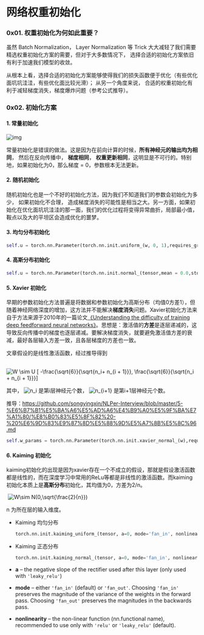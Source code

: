 # 网络权重初始化

### 0x01. 权重初始化为何如此重要？

虽然 Batch Normalization， Layer Normalization 等 Trick 大大减轻了我们需要精选权重初始化方案的需要，但对于大多数情况下， 选择合适的初始化方案依旧有利于加速我们模型的收敛。

从根本上看，选择合适的初始化方案能够使得我们的损失函数便于优化（有些优化面坑坑洼洼，有些优化面比较光滑）； 从另一个角度来说， 合适的权重初始化有利于减轻梯度消失，梯度爆炸问题（参考公式推导）。



### 0x02. 初始化方案

#### 1. 常量初始化

![img](https://pic4.zhimg.com/80/v2-ca989fb91c422c566ce30b0496d0fc97_1440w.jpg)

常量初始化是错误的做法。这是因为在前向计算的时候，**所有神经元的输出均为相同**， 然后在反向传播中， **梯度相同**， **权重更新相同**，这明显是不可行的。特别地，如果初始化为0，那么梯度 = 0，参数根本无法更新。

#### 2. 随机初始化

随机初始化也是一个不好的初始化方法，因为我们不知道我们的参数会初始化为多少， 如果初始化不合理， 造成梯度消失的可能性是相当之大。另一方面，如果初始化在优化面坑坑洼洼的那一面，我们的优化过程将变得异常曲折，局部最小值，鞍点以及大的平坦区会造成优化的噩梦。

#### 3. 均匀分布初始化

```python
self.u = torch.nn.Parameter(torch.nn.init.uniform_(w, 0, 1),requires_grad=True)
```

#### 4. 高斯分布初始化

```python
self.u = torch.nn.Parameter(torch.nn.init.normal_(tensor,mean = 0.0,std = 1.0),requires_grad = True)
```

#### 5. Xavier 初始化

早期的参数初始化方法普遍是将数据和参数初始化为高斯分布（均值0方差1），但随着神经网络深度的增加，这方法并不能解决**梯度消失**问题。Xavier初始化方法来自于方法来源于2010年的一篇论文[《Understanding the difficulty of training deep feedforward neural networks》](http://machinelearning.wustl.edu/mlpapers/paper_files/AISTATS2010_GlorotB10.pdf)。思想是：激活值的**方差**是逐层递减的，这导致反向传播中的梯度也逐层递减。要解决梯度消失，就要避免激活值方差的衰减，最好各层输入方差一致，且各层梯度的方差也一致。

文章假设的是线性激活函数，经过推导得到

​                                                          ![W  \sim U [ -\frac{\sqrt{6}}{\sqrt{n_i+ n_{i + 1}}}, \frac{\sqrt{6}}{\sqrt{n_i + n_{i + 1}}}]](https://www.zhihu.com/equation?tex=W%20%20%5Csim%20U%20%5B%20-%5Cfrac%7B%5Csqrt%7B6%7D%7D%7B%5Csqrt%7Bn_i%2B%20n_%7Bi%20%2B%201%7D%7D%7D%2C%20%5Cfrac%7B%5Csqrt%7B6%7D%7D%7B%5Csqrt%7Bn_i%20%2B%20n_%7Bi%20%2B%201%7D%7D%7D%5D)  

其中， ![n_i](https://www.zhihu.com/equation?tex=n_i)  是第i层神经元个数， ![n_{i+1}](https://www.zhihu.com/equation?tex=n_%7Bi%2B1%7D)  是第i+1层神经元个数。

推导：https://github.com/songyingxin/NLPer-Interview/blob/master/5-%E6%B7%B1%E5%BA%A6%E5%AD%A6%E4%B9%A0%E5%9F%BA%E7%A1%80/%E8%B0%83%E5%8F%82%20-%20%E6%9D%83%E9%87%8D%E5%88%9D%E5%A7%8B%E5%8C%96.md

```python
self.w_params = torch.nn.Parameter(torch.nn.init.xavier_normal_(w),requires_grad=True)
```



#### 6. Kaiming 初始化

kaiming初始化的出现是因为xavier存在一个不成立的假设，那就是假设激活函数都是线性的，而在深度学习中常用的ReLu等都是非线性的激活函数。而kaiming初始化本质上是**高斯分布**初始化，其均值为0，方差为2/n。

​                                                                              ![W\sim N(0,\sqrt{\frac{2}{n}})](https://www.zhihu.com/equation?tex=W%5Csim%20N(0%2C%5Csqrt%7B%5Cfrac%7B2%7D%7Bn%7D%7D))  

n  为所在层的输入维度。

- Kaiming 均匀分布

  ```python
  torch.nn.init.kaiming_uniform_(tensor, a=0, mode='fan_in', nonlinearity='leaky_relu')
  ```

- Kaiming 正态分布

  ```python
  torch.nn.init.kaiming_normal_(tensor, a=0, mode='fan_in', nonlinearity='leaky_relu')
  ```



- **a** – the negative slope of the rectifier used after this layer (only used with `'leaky_relu'`)
- **mode** – either `'fan_in'` (default) or `'fan_out'`. Choosing `'fan_in'` preserves the magnitude of the variance of the weights in the forward pass. Choosing `'fan_out'` preserves the magnitudes in the backwards pass.
- **nonlinearity** – the non-linear function (nn.functional name), recommended to use only with `'relu'` or `'leaky_relu'` (default).